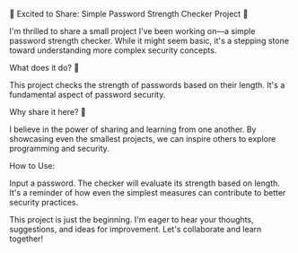 🔐 Excited to Share: Simple Password Strength Checker Project 🔐



I'm thrilled to share a small project I've been working on—a simple password strength checker. While it might seem basic, it's a stepping stone toward understanding more complex security concepts.

What does it do? 🤔

This project checks the strength of passwords based on their length. It's a fundamental aspect of password security.

Why share it here? 🌟

I believe in the power of sharing and learning from one another. By showcasing even the smallest projects, we can inspire others to explore programming and security.

How to Use:

Input a password.
The checker will evaluate its strength based on length.
It's a reminder of how even the simplest measures can contribute to better security practices.

This project is just the beginning. I'm eager to hear your thoughts, suggestions, and ideas for improvement. Let's collaborate and learn together!



